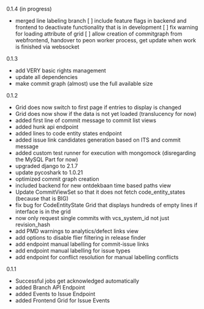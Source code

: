 0.1.4 (in progress)
- merged line labeling branch
[ ] include feature flags in backend and frontend to deactivate functionality that is in development
[ ] fix warning for loading attribute of grid
[ ] allow creation of commitgraph from webfrontend, handover to peon worker process, get update when work is finished via websocket

0.1.3
- add VERY basic rights management
- update all dependencies
- make commit graph (almost) use the full available size

0.1.2
- Grid does now switch to first page if entries to display is changed
- Grid does now show if the data is not yet loaded (translucency for now)
- added first line of commit message to commit list views
- added hunk api endpoint
- added lines to code entity states endpoint
- added issue link candidates generation based on ITS and commit message
- added custom test runner for execution with mongomock (disregarding the MySQL Part for now)
- upgraded django to 2.1.7
- update pycoshark to 1.0.21
- optimized commit graph creation
- included backend for new ontdekbaan time based paths view
- Update CommitViewSet so that it does not fetch code_entity_states (because that is BIG)
- fix bug for CodeEntityState Grid that displays hundreds of empty lines if interface is in the grid
- now only request single commits with vcs_system_id not just revision_hash
- add PMD warnings to analytics/defect links view
- add options to disable flier filtering in release finder
- add endpoint manual labelling for commit-issue links
- add endpoint manual labelling for issue types
- add endpoint for conflict resolution for manual labelling conflicts

0.1.1
- Successful jobs get acknowledged automatically
- added Branch API Endpoint
- added Events to Issue Endpoint
- added Frontend Grid for Issue Events